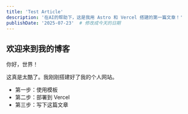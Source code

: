 ```yaml
---
title: 'Test Article'
description: '在AI的帮助下，这是我用 Astro 和 Vercel 搭建的第一篇文章！'
publishDate: '2025-07-23'  # 修改成今天的日期
---
```


## 欢迎来到我的博客

你好，世界！

这真是太酷了。我刚刚搭建好了我的个人网站。

* 第一步：使用模板
* 第二步：部署到 Vercel
* 第三步：写下这篇文章
